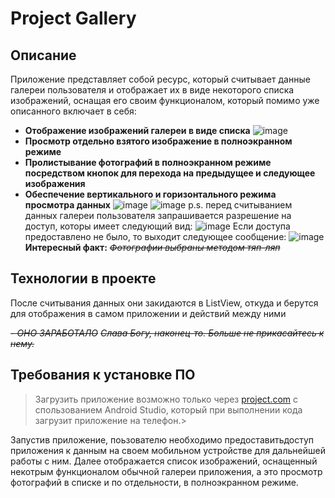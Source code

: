 # Project Gallery
## Описание
Приложение представляет собой ресурс, который считывает данные галереи пользователя и отображает их в виде некоторого списка изображений, 
оснащая его своим функционалом, который помимо уже описанного включает в себя:
- **Отображение изображений галереи в виде списка** 
![image](https://user-images.githubusercontent.com/77580790/159790575-fdaa1f1b-d3db-4b1d-ae61-093965ae03c1.png)
- **Просмотр отдельно взятого изображение в полноэкранном режиме** 
- **Пролистывание фотографий в полноэкранном режиме посредством кнопок для перехода на предыдущее и следующее изображения**
- **Обеспечение вертикального и горизонтального режима просмотра данных**
![image](https://user-images.githubusercontent.com/77580790/159790667-5ab975cc-fa49-448f-a24b-df50cdbfdf15.png)
![image](https://user-images.githubusercontent.com/77580790/159790726-e7bd5264-5134-4b99-a333-5cc20018fc9a.png)
p.s. перед считыванием данных галереи пользователя запрашивается разрешение на доступ, которы имеет следующий вид:
![image](https://user-images.githubusercontent.com/77580790/159787430-238c7536-4e2b-47ce-b87b-ed65e59db968.png)
Если доступа предоставлено не было, то выходит следующее сообщение:
![image](https://user-images.githubusercontent.com/77580790/159787574-6b2d7a8d-8031-44ae-93f7-e06f5e772a8a.png)
**Интересный факт:**
*~~Фотографии выбраны методом тяп-ляп~~*
## Технологии в проекте
После считывания данных они закидаются в ListView, откуда и берутся для отображения в самом приложении и действий между ними

*~~- ОНО ЗАРАБОТАЛО~~*
*~~Слава Богу, наконец-то. Больше не прикасайтесь к нему.~~*
## Требования к установке ПО
> Загрузить приложение возможно только через [project.com](https://disk.yandex.ru/d/cewxhtU4B4aVtw) с спользованием Android Studio, который при выполнении кода загрузит
приложение на телефон.>

Запустив приложение, поьзователю необходимо предоставитьдоступ приложения к данным на своем мобильном устройстве для дальнейшей работы с ним. Далее отображается список 
изображений, оснащенный некотрым функционалом обычной галереи приложения, а это просмотр фотографий в списке и по отдельности, в полноэкранном режиме.
